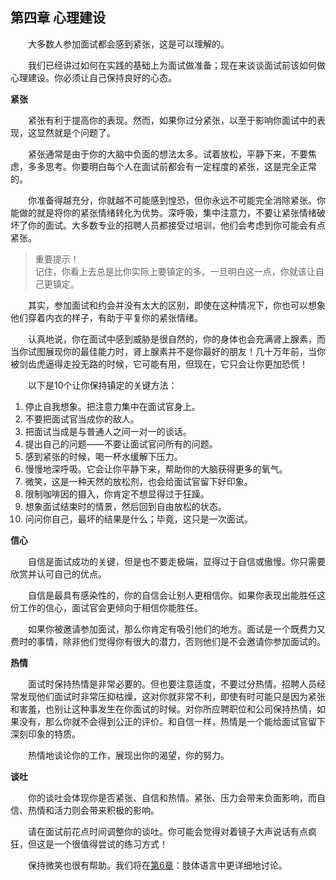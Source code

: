 ## 第四章 心理建设

&emsp;&emsp;大多数人参加面试都会感到紧张，这是可以理解的。

&emsp;&emsp;我们已经讲过如何在实践的基础上为面试做准备；现在来谈谈面试前该如何做心理建设。你必须让自己保持良好的心态。

**紧张**

&emsp;&emsp;紧张有利于提高你的表现。然而，如果你过分紧张，以至于影响你面试中的表现，这显然就是个问题了。

&emsp;&emsp;紧张通常是由于你的大脑中负面的想法太多。试着放松，平静下来，不要焦虑，多多思考。你要明白每个人在面试前都会有一定程度的紧张，这是完全正常的。

&emsp;&emsp;你准备得越充分，你就越不可能感到惶恐，但你永远不可能完全消除紧张。你能做的就是将你的紧张情绪转化为优势。深呼吸，集中注意力，不要让紧张情绪破坏了你的面试。大多数专业的招聘人员都接受过培训，他们会考虑到你可能会有点紧张。

> 重要提示！  
> 记住，你看上去总是比你实际上要镇定的多。一旦明白这一点，你就该让自己更镇定。

&emsp;&emsp;其实，参加面试和约会并没有太大的区别，即使在这种情况下，你也可以想象他们穿着内衣的样子，有助于平复你的紧张情绪。

&emsp;&emsp;认真地说，你在面试中感到威胁是很自然的，你的身体也会充满肾上腺素，而当你试图展现你的最佳能力时，肾上腺素并不是你最好的朋友！几十万年前，当你被剑齿虎逼得走投无路的时候，它可能有用，但现在，它只会让你更加恐慌！

&emsp;&emsp;以下是10个让你保持镇定的关键方法：

1. 停止自我想象。把注意力集中在面试官身上。
2. 不要把面试官当成你的敌人。
3. 把面试当成是与普通人之间一对一的谈话。
4. 提出自己的问题——不要让面试官问所有的问题。
5. 感到紧张的时候，喝一杯水缓解下压力。
6. 慢慢地深呼吸。它会让你平静下来，帮助你的大脑获得更多的氧气。
7. 微笑，这是一种天然的放松剂，也会给面试官留下好印象。
8. 限制咖啡因的摄入，你肯定不想显得过于狂躁。
9. 想象面试结束时的情景，然后回到自由放松的状态。
10. 问问你自己，最坏的结果是什么；毕竟，这只是一次面试。

**信心**

&emsp;&emsp;自信是面试成功的关键，但是也不要走极端，显得过于自信或傲慢。你只需要欣赏并认可自己的优点。

&emsp;&emsp;自信是最具有感染性的，你的自信会让别人更相信你。如果你表现出能胜任这份工作的信心，面试官会更倾向于相信你能胜任。

&emsp;&emsp;如果你被邀请参加面试，那么你肯定有吸引他们的地方。面试是一个既费力又费时的事情，除非他们觉得你有很大的潜力，否则他们是不会邀请你参加面试的。

**热情**

&emsp;&emsp;面试时保持热情是非常必要的。但也要注意适度，不要过分热情。招聘人员经常发现他们面试时非常压抑枯燥，这对你就非常不利，即使有时可能只是因为紧张和害羞，也别让这种事发生在你面试的时候。对你所应聘职位和公司保持热情，如果没有，那么你就不会得到公正的评价。和自信一样，热情是一个能给面试官留下深刻印象的特质。

&emsp;&emsp;热情地谈论你的工作，展现出你的渴望，你的努力。

**谈吐**

&emsp;&emsp;你的谈吐会体现你是否紧张、自信和热情。紧张、压力会带来负面影响，而自信、热情和活力则会带来积极的影响。

&emsp;&emsp;请在面试前花点时间调整你的谈吐。你可能会觉得对着镜子大声说话有点疯狂，但这是一个很值得尝试的练习方式！

&emsp;&emsp;保持微笑也很有帮助。我们将在[第6章](https://github.com/pwstrick/daily/blob/master/book/prepare/6.md)：肢体语言中更详细地讨论。

